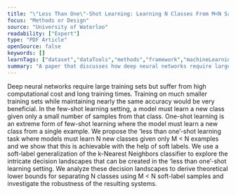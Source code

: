 ```yaml
---
title: "\"Less Than One\"-Shot Learning: Learning N Classes From M<N Samples"
focus: "Methods or Design"
source: "University of Waterloo"
readability: ["Expert"]
type: "PDF Article"
openSource: false
keywords: []
learnTags: ["dataset","dataTools","methods","framework","machineLearning","smallData"]
summary: "A paper that discusses how deep neural networks require large training sets but suffer from high computational cost and long training times, and how training on much smaller training sets while maintaining nearly the same accuracy would be very beneficial.  "
---
```

Deep neural networks require large training sets but suffer from high computational cost and long training times. Training on much smaller training sets while maintaining nearly the same accuracy would be very beneficial. In the few-shot learning setting, a model must learn a new class given only a small number of samples from that class. One-shot learning is an extreme form of few-shot learning where the model must learn a new class from a single example. We propose the ‘less than one’-shot learning task where models must learn N new classes given only M < N examples and we show that this is achievable with the help of soft labels. We use a soft-label generalization of the k-Nearest Neighbors classifier to explore the intricate decision landscapes that can be created in the ‘less than one’-shot learning setting. We analyze these decision landscapes to derive theoretical lower bounds for separating N classes using M < N soft-label samples and investigate the robustness of the resulting systems.
